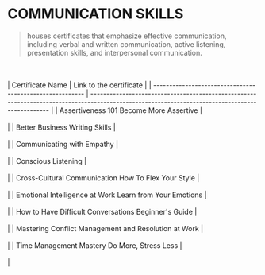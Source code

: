 # COMMUNICATION SKILLS
> houses certificates that emphasize effective communication, 
> including verbal and written communication, active listening, presentation skills, and interpersonal communication.


<br /><br />
| Certificate Name                                          | Link to the certificate                                                                                                                         |
| --------------------------------------------------------  | ----------------------------------------------------------------------------------------------------------------------------------------------- |
| Assertiveness 101 Become More Assertive |  <br /><br /> |
| Better Business Writing Skills |  <br /><br /> |
| Communicating with Empathy |  <br /><br /> |
| Conscious Listening |  <br /><br /> |
| Cross-Cultural Communication How To Flex Your Style |  <br /><br /> |
| Emotional Intelligence at Work Learn from Your Emotions |  <br /><br /> |
| How to Have Difficult Conversations Beginner's Guide |  <br /><br /> |
| Mastering Conflict Management and Resolution at Work |  <br /><br /> |
| Time Management Mastery Do More, Stress Less |  <br /><br /> |

